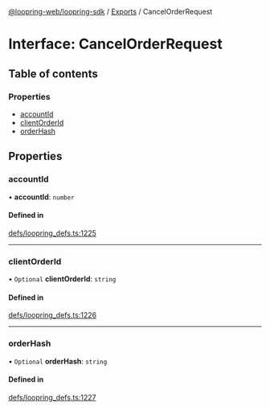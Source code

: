 [@loopring-web/loopring-sdk](../README.md) / [Exports](../modules.md) / CancelOrderRequest

# Interface: CancelOrderRequest

## Table of contents

### Properties

- [accountId](CancelOrderRequest.md#accountid)
- [clientOrderId](CancelOrderRequest.md#clientorderid)
- [orderHash](CancelOrderRequest.md#orderhash)

## Properties

### accountId

• **accountId**: `number`

#### Defined in

[defs/loopring_defs.ts:1225](https://github.com/Loopring/loopring_sdk/blob/18accaa/src/defs/loopring_defs.ts#L1225)

___

### clientOrderId

• `Optional` **clientOrderId**: `string`

#### Defined in

[defs/loopring_defs.ts:1226](https://github.com/Loopring/loopring_sdk/blob/18accaa/src/defs/loopring_defs.ts#L1226)

___

### orderHash

• `Optional` **orderHash**: `string`

#### Defined in

[defs/loopring_defs.ts:1227](https://github.com/Loopring/loopring_sdk/blob/18accaa/src/defs/loopring_defs.ts#L1227)
